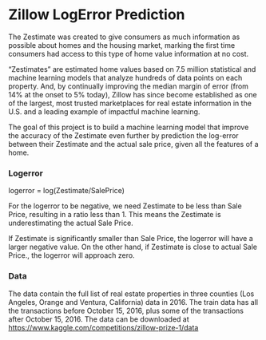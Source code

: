 # Zillow LogError Prediction
The Zestimate was created to give consumers as much information as possible about homes and the housing market, marking the first time consumers had access to this type of home value information at no cost.

“Zestimates” are estimated home values based on 7.5 million statistical and machine learning models that analyze hundreds of data points on each property. And, by continually improving the median margin of error (from 14% at the onset to 5% today), Zillow has since become established as one of the largest, most trusted marketplaces for real estate information in the U.S. and a leading example of impactful machine learning.

The goal of this project is to build a machine learning model that improve the accuracy of the Zestimate even further by prediction the log-error between their Zestimate and the actual sale price, given all the features of a home.

### Logerror

logerror = log(Zestimate/SalePrice)

For the logerror to be negative, we need Zestimate to be less than Sale Price, resulting in a ratio less than 1. 
This means the Zestimate is underestimating the actual Sale Price. 

If Zestimate is significantly smaller than Sale Price, the logerror will have a larger negative value. 
On the other hand, if Zestimate is close to actual Sale Price., the logerror will approach zero.

### Data
The data contain the full list of real estate properties in three counties (Los Angeles, Orange and Ventura, California) data in 2016.
The train data has all the transactions before October 15, 2016, plus some of the transactions after October 15, 2016. 
The data can be downloaded at https://www.kaggle.com/competitions/zillow-prize-1/data
